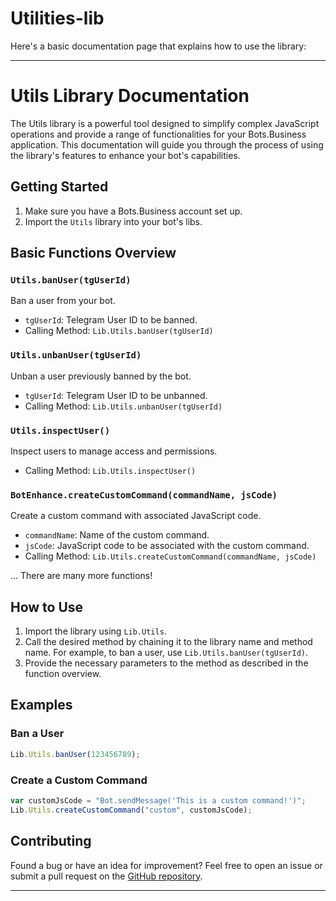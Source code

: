 # Utilities-lib
Here's a basic documentation page that explains how to use the library:

---

# Utils Library Documentation

The Utils library is a powerful tool designed to simplify complex JavaScript operations and provide a range of functionalities for your Bots.Business application. This documentation will guide you through the process of using the library's features to enhance your bot's capabilities.

## Getting Started

1. Make sure you have a Bots.Business account set up.
2. Import the `Utils` library into your bot's libs.

## Basic Functions Overview

### `Utils.banUser(tgUserId)`

Ban a user from your bot.

- `tgUserId`: Telegram User ID to be banned.
- Calling Method: `Lib.Utils.banUser(tgUserId)`

### `Utils.unbanUser(tgUserId)`

Unban a user previously banned by the bot.

- `tgUserId`: Telegram User ID to be unbanned.
- Calling Method: `Lib.Utils.unbanUser(tgUserId)`

### `Utils.inspectUser()`

Inspect users to manage access and permissions.

- Calling Method: `Lib.Utils.inspectUser()`

### `BotEnhance.createCustomCommand(commandName, jsCode)`

Create a custom command with associated JavaScript code.

- `commandName`: Name of the custom command.
- `jsCode`: JavaScript code to be associated with the custom command.
- Calling Method: `Lib.Utils.createCustomCommand(commandName, jsCode)`

... There are many more functions!
## How to Use

1. Import the library using `Lib.Utils`.
2. Call the desired method by chaining it to the library name and method name. For example, to ban a user, use `Lib.Utils.banUser(tgUserId)`.
3. Provide the necessary parameters to the method as described in the function overview.

## Examples

### Ban a User

```javascript
Lib.Utils.banUser(123456789);
```

### Create a Custom Command

```javascript
var customJsCode = "Bot.sendMessage('This is a custom command!')";
Lib.Utils.createCustomCommand("custom", customJsCode);
```

## Contributing

Found a bug or have an idea for improvement? Feel free to open an issue or submit a pull request on the [GitHub repository](https://github.com/Untoldhacker-Dev/utilitieslib/tree/main).

---
